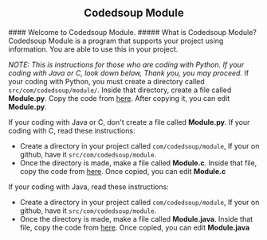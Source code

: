 <h2 align=center>Codedsoup Module</h2>
#### Welcome to Codedsoup Module.
##### What is Codedsoup Module?
Codedsoup Module is a program that supports your project using information.
You are able to use this in your project.

*NOTE: This is instructions for those who are coding with Python.
If your coding with Java or C, look down below, Thank you, you may proceed.*
If your coding with Python, you must create a directory called `src/com/codedsoup/module/`.
Inside that directory, create a file called **Module.py**. Copy the code from [here](https://raw.githubusercontent.com/codedsoup/module/master/src/com/codedsoup/module/Module.py).
After copying it, you can edit **Module.py**.

If your coding with Java or C, don't create a file called **Module.py**.
If your coding with C, read these instructions:
- Create a directory in your project called `com/codedsoup/module`,
If your on github, have it `src/com/codedsoup/module`.
- Once the directory is made, make a file called **Module.c**.
Inside that file, copy the code from [here](http://codedsoup.com/module/c.txt). 
Once copied, you can edit **Module.c**

If your coding with Java, read these instructions:
- Create a directory in your project called `com/codedsoup/module`,
If your on github, have it `src/com/codedsoup/module`.
- Once the directory is made, make a file called **Module.java**.
Inside that file, copy the code from [here](http://codedsoup.com/module/java.txt). 
Once copied, you can edit **Module.java**
